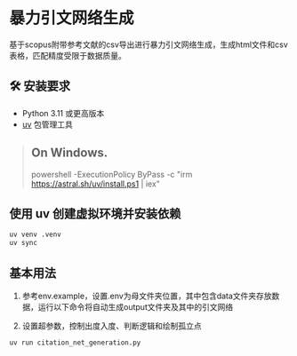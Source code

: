 # 暴力引文网络生成

基于scopus附带参考文献的csv导出进行暴力引文网络生成，生成html文件和csv表格，匹配精度受限于数据质量。

## 🛠️ 安装要求

- Python 3.11 或更高版本
- [uv](https://github.com/astral-sh/uv) 包管理工具

> ## On Windows.
>
> powershell -ExecutionPolicy ByPass -c "irm https://astral.sh/uv/install.ps1 | iex"

## 使用 uv 创建虚拟环境并安装依赖

```bash
uv venv .venv
uv sync
```

## 基本用法

1. 参考env.example，设置.env为母文件夹位置，其中包含data文件夹存放数据，运行以下命令将自动生成output文件夹及其中的引文网络

2. 设置超参数，控制出度入度、判断逻辑和绘制孤立点

```bash
uv run citation_net_generation.py
```
